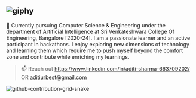 ![giphy](https://user-images.githubusercontent.com/63997962/213916553-9d6c26f0-f74b-4bf0-a640-32573b5c09ac.gif)
---


👀 Currently pursuing Computer Science & Engineering under the department of Artificial Intelligence at Sri Venkateshwara College Of Engineering, Bangalore [2020-24]. I am a passionate learner and an active participant in hackathons. I enjoy exploring new dimensions of technology and learning them which require me to push myself beyond the comfort zone and contribute while enriching my learnings. 
> 📫 Reach out https://www.linkedin.com/in/aditi-sharma-663709202/ OR aditiurbest@gmail.com



![github-contribution-grid-snake](https://user-images.githubusercontent.com/63997962/213912935-eff2449b-ac9a-438b-92e7-65034109b1cf.svg)



<!---
aditisharma132/aditisharma132 is a ✨ special ✨ repository because its `README.md` (this file) appears on your GitHub profile.
You can click the Preview link to take a look at your changes.
--->



